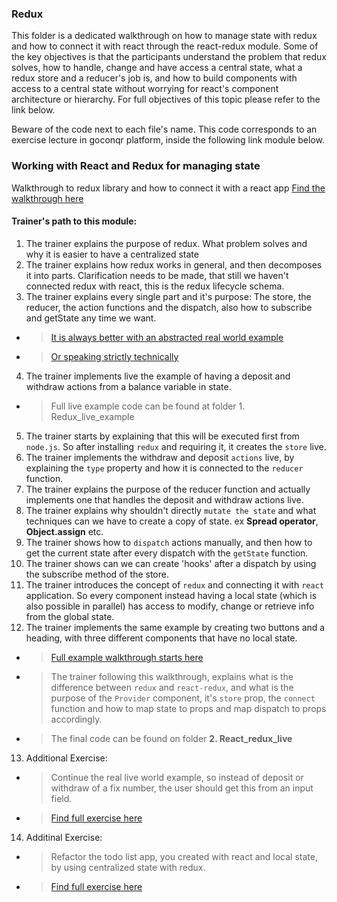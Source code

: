 ### Redux

This folder is a dedicated walkthrough on how to manage state with redux and how to connect it with react through the react-redux module. Some of the key objectives is that the participants understand the problem that redux solves, how to handle, change and have access a central state, what a redux store and a reducer's job is, and how to build components with access to a central state without worrying for react's component architecture or hierarchy. For full objectives of this topic please refer to the link below.

Beware of the code next to each file's name. This code corresponds to an exercise lecture in goconqr
platform, inside the following link module below.

### Working with React and Redux for managing state

Walkthrough to redux library and how to connect it with a react app [Find the walkthrough here](https://www.goconqr.com/c/74469/course_modules/113627-course-s-objectives?)

#### Trainer's path to this module:

1. The trainer explains the purpose of redux. What problem solves and why it is easier to have a centralized state
2. The trainer explains how redux works in general, and then decomposes it into parts. Clarification needs to be made, that still we haven't connected redux with react, this is the redux lifecycle schema.
3. The trainer explains every single part and it's purpose: The store, the reducer, the action functions and the dispatch, also how to subscribe and getState any time we want.
  * >[It is always better with an abstracted real world example](https://www.goconqr.com/c/74469/course_modules/113800-redux-abstracted?)
  * >[Or speaking strictly technically](https://www.goconqr.com/c/74469/course_modules/113803-redux-schema?=)
4. The trainer implements live the example of having a deposit and withdraw actions from a balance variable in state.
  * >Full live example code can be found at folder 1. Redux_live_example
5. The trainer starts by explaining that this will be executed first from `node.js`. So after installing `redux` and requiring it, it creates the `store` live.
6. The trainer implements the withdraw and deposit `actions` live, by explaining the `type` property and how it is connected to the `reducer` function.
7. The trainer explains the purpose of the reducer function and actually implements one that handles the deposit and withdraw actions live.
8. The trainer explains why shouldn't directly `mutate the state` and what techniques can we have to create a copy of state. ex **Spread operator**, **Object.assign** etc.
9. The trainer shows how to `dispatch` actions manually, and then how to get the current state after every dispatch with the `getState` function.
10. The trainer shows can we can create 'hooks' after a dispatch by using the subscribe method of the store.
11. The trainer introduces the concept of `redux` and connecting it with `react` application. So every component instead having a local state (which is also possible in parallel) has access to modify, change or retrieve info from the global state.
12. The trainer implements the same example by creating two buttons and a heading, with three different components that have no local state.
  * >[Full example walkthrough starts here](https://www.goconqr.com/c/74469/course_modules/113694-connect-with-react?=)
  * > The trainer following this walkthrough, explains what is the difference between `redux` and `react-redux`, and what is the purpose of the `Provider` component, it's `store` prop, the `connect` function and how to map state to props and map dispatch to props accordingly.
  * >The final code can be found on folder **__2. React_redux_live__**
13. Additional Exercise:
  * >Continue the real live world example, so instead of deposit or withdraw of a fix number, the user should get this from an input field.
  * >[Find full exercise here](https://www.goconqr.com/c/74469/course_modules/113869-rd-1-add-an-input-field?)
14. Additinal Exercise:
  * >Refactor the todo list app, you created with react and local state, by using centralized state with redux.
  * >[Find full exercise here](https://www.goconqr.com/c/74469/course_modules/113870-rd-2--reduxify-the-todo-list-app?=)
